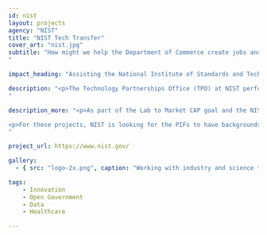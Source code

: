 ```yaml
---
id: nist
layout: projects
agency: "NIST"
title: "NIST Tech Transfer"
cover_art: "nist.jpg"
subtitle: "How might we help the Department of Commerce create jobs and economic impact by leveraging our federal investments in research and development?
"

impact_heading: "Assisting the National Institute of Standards and Technology within the Department of Commerce as they connect federal technology transfer with private funding for commercialization"

description: "<p>The Technology Partnerships Office (TPO) at NIST performs a critical role in coordinating interagency activities as part of the Lab to Market Cross Agency Priority (CAP) goal. The Lab to Market CAP goal is to improve the transfer of technology from federally funded research and development (R&D) to the private sector to promote U.S. economic growth and national security. TPO enables technology transfer to promote US competitiveness both for NIST and across the Federal government for the Department of Commerce.</p>
"

description_more: "<p>As part of the Lab to Market CAP goal and the NIST Return on Investment initiative, both activities with a shared goal of improving technology commercialization and increasing private sector investment in later-stage R&D, NIST TPO is seeking PIFs with experience in connecting technology ventures with private funding for investment and commercialization. Candidates must have experience in venture capital funding and angel investing. NIST PIFs will provide critical input into the Lab to Market CAP sub-goals of identifying regulatory impediments in capital investment in R&D enterprises, increasing engagement with private sector investors, and supporting innovative tools, services, and processes for technology transfer. PIFs will assist in efforts to inform the federal agencies on best practices for working with seed funds, venture capital groups, equity investors, angel investors, and other sources of private venture funds. PIFs will help to supply critical knowledge to the federal technology transfer enterprise to help their colleagues understand the requirements for raising private capital. PIFs will also assist in efforts to connect venture capital groups to the ongoing technology transfer efforts at federal agencies to bolster the successful outcomes of commercialization activities. PIF efforts will result in work products such as white papers on best practices and recommendations for enhancing private capital investors’ interest in federal technology transfer; reports following engagement with interagency groups and private capital groups; and support on NIST efforts for legislative, regulatory, and policy changes in federal technology transfer activity as part of the NIST Return on Investment Initiative.</p>

<p>For these projects, NIST is looking for the PIFs to have backgrounds in science and technology, venture capital (private or corporate), angel investing, finance, technology transfer and/or tech transfer legislation. </p>
"

project_url: https://www.nist.gov/

gallery:
  - { src: "logo-2x.png", caption: "Working with industry and science to advance innovation and improve quality of life.", alt: "NIST Logo" }

tags:
    - Innovation
    - Open Government
    - Data
    - Healthcare

---
```

